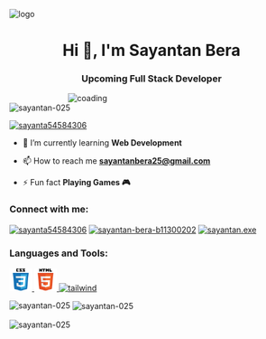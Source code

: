 ![logo](https://images.unsplash.com/photo-1605379399642-870262d3d051?ixlib=rb-4.0.3&ixid=M3wxMjA3fDB8MHxwaG90by1wYWdlfHx8fGVufDB8fHx8fA%3D%3D&auto=format&fit=crop&w=906&q=80)

<h1 align="center">Hi 👋, I'm Sayantan Bera</h1>
<h3 align="center">Upcoming Full Stack Developer</h3>

<img align="right" alt="coading" width="400" src="https://i.pinimg.com/originals/e8/f4/53/e8f453469a3ec97ecd354df465d73913.gif">

<p align="left"> <img src="https://komarev.com/ghpvc/?username=sayantan-025&label=Profile%20views&color=0e75b6&style=flat" alt="sayantan-025" /> </p>

<p align="left"> <a href="https://twitter.com/sayanta54584306" target="blank"><img src="https://img.shields.io/twitter/follow/sayanta54584306?logo=twitter&style=for-the-badge" alt="sayanta54584306" /></a> </p>

- 🌱 I’m currently learning **Web Development**

- 📫 How to reach me **sayantanbera25@gmail.com**

- ⚡ Fun fact **Playing Games 🎮**

<h3 align="left">Connect with me:</h3>
<p align="left">
<a href="https://twitter.com/sayanta54584306" target="blank"><img align="center" src="https://raw.githubusercontent.com/rahuldkjain/github-profile-readme-generator/master/src/images/icons/Social/twitter.svg" alt="sayanta54584306" height="30" width="40" /></a>
<a href="https://linkedin.com/in/sayantan-bera-b11300202" target="blank"><img align="center" src="https://raw.githubusercontent.com/rahuldkjain/github-profile-readme-generator/master/src/images/icons/Social/linked-in-alt.svg" alt="sayantan-bera-b11300202" height="30" width="40" /></a>
<a href="https://instagram.com/sayantan.exe" target="blank"><img align="center" src="https://raw.githubusercontent.com/rahuldkjain/github-profile-readme-generator/master/src/images/icons/Social/instagram.svg" alt="sayantan.exe" height="30" width="40" /></a>
</p>

<h3 align="left">Languages and Tools:</h3>
<p align="left"> <a href="https://www.w3schools.com/css/" target="_blank" rel="noreferrer"> <img src="https://raw.githubusercontent.com/devicons/devicon/master/icons/css3/css3-original-wordmark.svg" alt="css3" width="40" height="40"/> </a> <a href="https://www.w3.org/html/" target="_blank" rel="noreferrer"> <img src="https://raw.githubusercontent.com/devicons/devicon/master/icons/html5/html5-original-wordmark.svg" alt="html5" width="40" height="40"/> </a> <a href="https://tailwindcss.com/" target="_blank" rel="noreferrer"> <img src="https://www.vectorlogo.zone/logos/tailwindcss/tailwindcss-icon.svg" alt="tailwind" width="40" height="40"/> </a> </p>

<p><img align="left" src="https://github-readme-stats.vercel.app/api/top-langs?username=sayantan-025&show_icons=true&locale=en&layout=compact" alt="sayantan-025" /></p>

<p>&nbsp;<img align="center" src="https://github-readme-stats.vercel.app/api?username=sayantan-025&show_icons=true&locale=en" alt="sayantan-025" /></p>

<p><img align="center" src="https://github-readme-streak-stats.herokuapp.com/?user=sayantan-025&" alt="sayantan-025" /></p>
